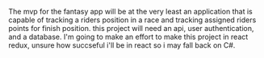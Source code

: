 The mvp for the fantasy app will be at the very least an application that is capable of tracking a riders position in a race and tracking assigned riders points for finish position. this project will need an api, user authentication, and a database. I'm going to make an effort to make this project in react redux, unsure how succseful i'll be in react so i may fall back on C#.
